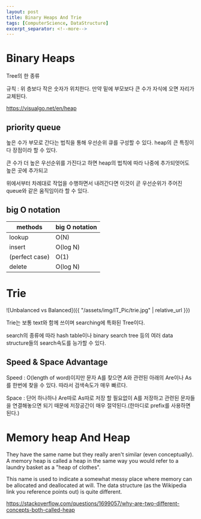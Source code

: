 ```yaml
---
layout: post
title: Binary Heaps And Trie
tags: [ComputerScience, DataStructure]
excerpt_separator: <!--more-->
---
```


# Binary Heaps

Tree의 한 종류

규칙 : 위 층보다 작은 숫자가 위치한다. 만약 밑에 부모보다 큰 수가 자식에 오면 자리가 교체된다.

<!--more-->

https://visualgo.net/en/heap

## priority queue

높은 수가 부모로 간다는 법칙을 통해 우선순위 큐를 구성할 수 있다. heap의 큰 특징이다 장점이라 할 수 있다.

큰 수가 더 높은 우선순위를 가진다고 하면 heap의 법칙에 따라 나중에 추가되엇어도 높은 곳에 추가되고

위에서부터 차례대로 작업을 수행하면서 내려간다면 이것이 곧 우선순위가 주어진 queue와 같은 움직임이라 할 수 있다.

## big O notation

methods  | big O notation
------------- | -------------
lookup | O(N)
insert | O(log N)
(perfect case) | O(1)
delete | O(log N)

# Trie

![Unbalanced vs Balanced]({{ "/assets/img/IT_Pic/trie.jpg" | relative_url }})

Trie는 보통 text와 함께 쓰이며 searching에 특화된 Tree이다.

search의 종류에 따라 hash table이나 binary search tree 등의 여러 data structure들의 search속도를 능가할 수 있다.

## Speed & Space Advantage

Speed : O(length of word)이지만 문자 A를 찾으면 A와 관련된 아래의 Are이나 As를 한번에 찾을 수 있다. 따라서 검색속도가 매우 빠르다.

Space : 단어 하나하나 Are따로 As따로 저장 할 필요없이 A를 저장하고 관련된 문자들을 연결해놓으면 되기 때문에 저장공간이 매우 절약된다.(한마디로 prefix를 사용하면 된다.)

# Memory heap And Heap

They have the same name but they really aren't similar (even conceptually). A memory heap is called a heap in the same way you would refer to a laundry basket as a "heap of clothes". 

This name is used to indicate a somewhat messy place where memory can be allocated and deallocated at will. The data structure (as the Wikipedia link you reference points out) is quite different.

https://stackoverflow.com/questions/1699057/why-are-two-different-concepts-both-called-heap